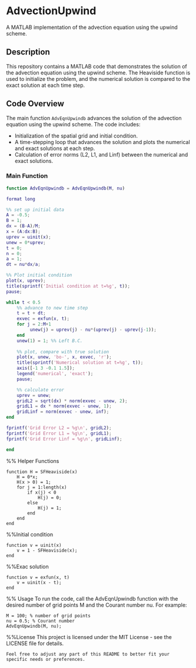 # AdvectionUpwind

A MATLAB implementation of the advection equation using the upwind scheme.

## Description

This repository contains a MATLAB code that demonstrates the solution of the advection equation using the upwind scheme. The Heaviside function is used to initialize the problem, and the numerical solution is compared to the exact solution at each time step.

## Code Overview

The main function `AdvEqnUpwindb` advances the solution of the advection equation using the upwind scheme. The code includes:
- Initialization of the spatial grid and initial condition.
- A time-stepping loop that advances the solution and plots the numerical and exact solutions at each step.
- Calculation of error norms (L2, L1, and Linf) between the numerical and exact solutions.

### Main Function

```matlab
function AdvEqnUpwindb = AdvEqnUpwindb(M, nu)

format long 

%% set up initial data
A = -0.5; 
B = 1;
dx = (B-A)/M;
x = (A:dx:B); 
uprev = uinit(x); 
unew = 0*uprev; 
t = 0; 
n = 0; 
a = 1;
dt = nu*dx/a;

%% Plot initial condition
plot(x, uprev); 
title(sprintf('Initial condition at t=%g', t)); 
pause; 

while t < 0.5
    %% advance to new time step
    t = t + dt;
    exvec = exfun(x, t);
    for j = 2:M+1
         unew(j) = uprev(j) - nu*(uprev(j) - uprev(j-1));
    end
    unew(1) = 1; %% Left B.C.
 
    %% plot, compare with true solution
    plot(x, unew, 'bo-', x, exvec, 'r'); 
    title(sprintf('Numerical solution at t=%g', t)); 
    axis([-1 3 -0.1 1.5]); 
    legend('numerical', 'exact');
    pause;

    %% calculate error 
    uprev = unew;
    gridL2 = sqrt(dx) * norm(exvec - unew, 2);
    gridL1 = dx * norm(exvec - unew, 1);
    gridLinf = norm(exvec - unew, inf);
end

fprintf('Grid Error L2 = %g\n', gridL2);
fprintf('Grid Error L1 = %g\n', gridL1);
fprintf('Grid Error Linf = %g\n', gridLinf);

end

```
%% Helper Functions
```
function H = SFHeaviside(x)
    H = 0*x; 
    H(x > 0) = 1;
    for j = 1:length(x)        
        if x(j) < 0
            H(j) = 0;
        else
            H(j) = 1;
        end
    end
end

```
%%Initial condition
```
function v = uinit(x)
    v = 1 - SFHeaviside(x);
end
```
%%Exac solution
```
function v = exfun(x, t)
    v = uinit(x - t);
end

```
%% Usage
To run the code, call the AdvEqnUpwindb function with the desired number of grid points M and the Courant number nu. For example:
```
M = 100; % number of grid points
nu = 0.5; % Courant number
AdvEqnUpwindb(M, nu);

```
%%License
This project is licensed under the MIT License - see the LICENSE file for details.
```
Feel free to adjust any part of this README to better fit your specific needs or preferences.

